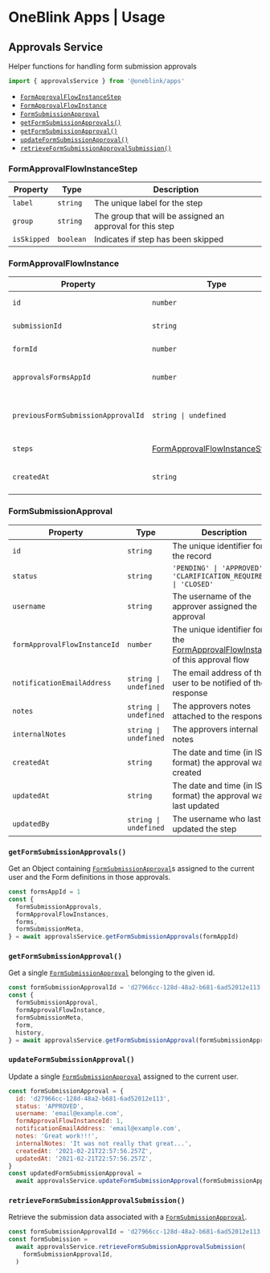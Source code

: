# OneBlink Apps | Usage

## Approvals Service

Helper functions for handling form submission approvals

```js
import { approvalsService } from '@oneblink/apps'
```

- [`FormApprovalFlowInstanceStep`](#formapprovalflowinstancestep)
- [`FormApprovalFlowInstance`](#formapprovalflowinstance)
- [`FormSubmissionApproval`](#formsubmissionapproval)
- [`getFormSubmissionApprovals()`](#getformsubmissionapprovals)
- [`getFormSubmissionApproval()`](#getformsubmissionapproval)
- [`updateFormSubmissionApproval()`](#updateformsubmissionapproval)
- [`retrieveFormSubmissionApprovalSubmission()`](#retrieveformsubmissionapprovalsubmission)

### FormApprovalFlowInstanceStep

| Property    | Type      | Description                                               |
| ----------- | --------- | --------------------------------------------------------- |
| `label`     | `string`  | The unique label for the step                             |
| `group`     | `string`  | The group that will be assigned an approval for this step |
| `isSkipped` | `boolean` | Indicates if step has been skipped                        |

### FormApprovalFlowInstance

| Property                           | Type                                                              | Description                                                                                                              |
| ---------------------------------- | ----------------------------------------------------------------- | ------------------------------------------------------------------------------------------------------------------------ |
| `id`                               | `number`                                                          | The unique identifier for the record                                                                                     |
| `submissionId`                     | `string`                                                          | The unique identifier for the submission being approved                                                                  |
| `formId`                           | `number`                                                          | The unique identifier for the form that was submitted for approval                                                       |
| `approvalsFormsAppId`              | `number`                                                          | The unique identifier for the Approvals Forms App associated with the approval                                           |
| `previousFormSubmissionApprovalId` | `string \| undefined`                                             | The unique identifier for the previous [FormSubmissionApproval](#formsubmissionapproval) that lead to this approval flow |
| `steps`                            | [FormApprovalFlowInstanceStep](#formapprovalflowinstancestep)`[]` | An array of the [FormApprovalFlowInstanceStep](#formapprovalflowinstancestep)s                                           |
| `createdAt`                        | `string`                                                          | The date and time (in ISO format) the approval was created                                                               |

### FormSubmissionApproval

| Property                     | Type                  | Description                                                                                               |
| ---------------------------- | --------------------- | --------------------------------------------------------------------------------------------------------- |
| `id`                         | `string`              | The unique identifier for the record                                                                      |
| `status`                     | `string`              | `'PENDING' \| 'APPROVED' \| 'CLARIFICATION_REQUIRED' \| 'CLOSED'`                                         |
| `username`                   | `string`              | The username of the approver assigned the approval                                                        |
| `formApprovalFlowInstanceId` | `number`              | The unique identifier for the [FormApprovalFlowInstance](#formapprovalflowinstance) of this approval flow |
| `notificationEmailAddress`   | `string \| undefined` | The email address of the user to be notified of the response                                              |
| `notes`                      | `string \| undefined` | The approvers notes attached to the response                                                              |
| `internalNotes`              | `string \| undefined` | The approvers internal notes                                                                              |
| `createdAt`                  | `string`              | The date and time (in ISO format) the approval was created                                                |
| `updatedAt`                  | `string`              | The date and time (in ISO format) the approval was last updated                                           |
| `updatedBy`                  | `string \| undefined` | The username who last updated the step                                                                    |

### `getFormSubmissionApprovals()`

Get an Object containing [`FormSubmissionApproval`](#formsubmissionapproval)s assigned to the current user and the Form definitions in those approvals.

```js
const formsAppId = 1
const {
  formSubmissionApprovals,
  formApprovalFlowInstances,
  forms,
  formSubmissionMeta,
} = await approvalsService.getFormSubmissionApprovals(formAppId)
```

### `getFormSubmissionApproval()`

Get a single [`FormSubmissionApproval`](#formsubmissionapproval) belonging to the given id.

```js
const formSubmissionApprovalId = 'd27966cc-128d-48a2-b681-6ad52012e113'
const {
  formSubmissionApproval,
  formApprovalFlowInstance,
  formSubmissionMeta,
  form,
  history,
} = await approvalsService.getFormSubmissionApproval(formSubmissionApprovalId)
```

### `updateFormSubmissionApproval()`

Update a single [`FormSubmissionApproval`](#formsubmissionapproval) assigned to the current user.

```js
const formSubmissionApproval = {
  id: 'd27966cc-128d-48a2-b681-6ad52012e113',
  status: 'APPROVED',
  username: 'email@example.com',
  formApprovalFlowInstanceId: 1,
  notificationEmailAddress: 'email@example.com',
  notes: 'Great work!!!',
  internalNotes: 'It was not really that great...',
  createdAt: '2021-02-21T22:57:56.257Z',
  updatedAt: '2021-02-21T22:57:56.257Z',
}
const updatedFormSubmissionApproval =
  await approvalsService.updateFormSubmissionApproval(formSubmissionApproval)
```

### `retrieveFormSubmissionApprovalSubmission()`

Retrieve the submission data associated with a [`FormSubmissionApproval`](#formsubmissionapproval).

```js
const formSubmissionApprovalId = 'd27966cc-128d-48a2-b681-6ad52012e113'
const formSubmission =
  await approvalsService.retrieveFormSubmissionApprovalSubmission(
    formSubmissionApprovalId,
  )
```
